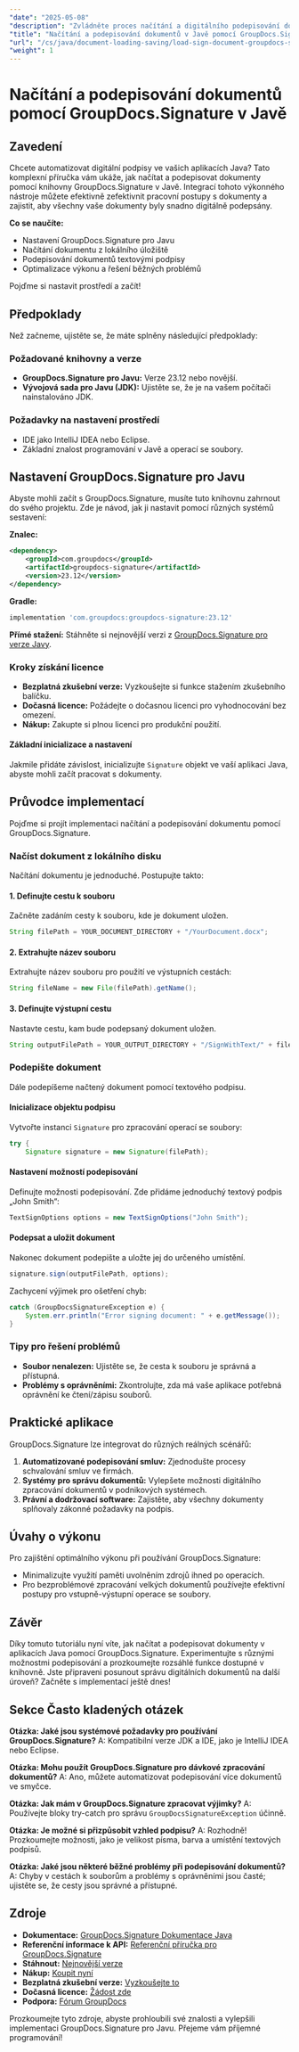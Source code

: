 ```yaml
---
"date": "2025-05-08"
"description": "Zvládněte proces načítání a digitálního podepisování dokumentů pomocí GroupDocs.Signature pro Javu. Zjednodušte si pracovní postupy s dokumenty pomocí tohoto podrobného tutoriálu."
"title": "Načítání a podepisování dokumentů v Javě pomocí GroupDocs.Signature – Komplexní průvodce"
"url": "/cs/java/document-loading-saving/load-sign-document-groupdocs-signature-java/"
"weight": 1
---
```


# Načítání a podepisování dokumentů pomocí GroupDocs.Signature v Javě

## Zavedení

Chcete automatizovat digitální podpisy ve vašich aplikacích Java? Tato komplexní příručka vám ukáže, jak načítat a podepisovat dokumenty pomocí knihovny GroupDocs.Signature v Javě. Integrací tohoto výkonného nástroje můžete efektivně zefektivnit pracovní postupy s dokumenty a zajistit, aby všechny vaše dokumenty byly snadno digitálně podepsány.

**Co se naučíte:**
- Nastavení GroupDocs.Signature pro Javu
- Načítání dokumentu z lokálního úložiště
- Podepisování dokumentů textovými podpisy
- Optimalizace výkonu a řešení běžných problémů

Pojďme si nastavit prostředí a začít!

## Předpoklady
Než začneme, ujistěte se, že máte splněny následující předpoklady:

### Požadované knihovny a verze
- **GroupDocs.Signature pro Javu:** Verze 23.12 nebo novější.
- **Vývojová sada pro Javu (JDK):** Ujistěte se, že je na vašem počítači nainstalováno JDK.

### Požadavky na nastavení prostředí
- IDE jako IntelliJ IDEA nebo Eclipse.
- Základní znalost programování v Javě a operací se soubory.

## Nastavení GroupDocs.Signature pro Javu
Abyste mohli začít s GroupDocs.Signature, musíte tuto knihovnu zahrnout do svého projektu. Zde je návod, jak ji nastavit pomocí různých systémů sestavení:

**Znalec:**
```xml
<dependency>
    <groupId>com.groupdocs</groupId>
    <artifactId>groupdocs-signature</artifactId>
    <version>23.12</version>
</dependency>
```

**Gradle:**
```gradle
implementation 'com.groupdocs:groupdocs-signature:23.12'
```

**Přímé stažení:**
Stáhněte si nejnovější verzi z [GroupDocs.Signature pro verze Javy](https://releases.groupdocs.com/signature/java/).

### Kroky získání licence
- **Bezplatná zkušební verze:** Vyzkoušejte si funkce stažením zkušebního balíčku.
- **Dočasná licence:** Požádejte o dočasnou licenci pro vyhodnocování bez omezení.
- **Nákup:** Zakupte si plnou licenci pro produkční použití.

#### Základní inicializace a nastavení
Jakmile přidáte závislost, inicializujte `Signature` objekt ve vaší aplikaci Java, abyste mohli začít pracovat s dokumenty.

## Průvodce implementací
Pojďme si projít implementaci načítání a podepisování dokumentu pomocí GroupDocs.Signature.

### Načíst dokument z lokálního disku
Načítání dokumentu je jednoduché. Postupujte takto:

#### 1. Definujte cestu k souboru
Začněte zadáním cesty k souboru, kde je dokument uložen.
```java
String filePath = YOUR_DOCUMENT_DIRECTORY + "/YourDocument.docx";
```

#### 2. Extrahujte název souboru
Extrahujte název souboru pro použití ve výstupních cestách:
```java
String fileName = new File(filePath).getName();
```

#### 3. Definujte výstupní cestu
Nastavte cestu, kam bude podepsaný dokument uložen.
```java
String outputFilePath = YOUR_OUTPUT_DIRECTORY + "/SignWithText/" + fileName;
```

### Podepište dokument
Dále podepíšeme načtený dokument pomocí textového podpisu.

#### Inicializace objektu podpisu
Vytvořte instanci `Signature` pro zpracování operací se soubory:
```java
try {
    Signature signature = new Signature(filePath);
```

#### Nastavení možností podepisování
Definujte možnosti podepisování. Zde přidáme jednoduchý textový podpis „John Smith“:
```java
TextSignOptions options = new TextSignOptions("John Smith");
```

#### Podepsat a uložit dokument
Nakonec dokument podepište a uložte jej do určeného umístění.
```java
signature.sign(outputFilePath, options);
```
Zachycení výjimek pro ošetření chyb:
```java
catch (GroupDocsSignatureException e) {
    System.err.println("Error signing document: " + e.getMessage());
}
```

### Tipy pro řešení problémů
- **Soubor nenalezen:** Ujistěte se, že cesta k souboru je správná a přístupná.
- **Problémy s oprávněními:** Zkontrolujte, zda má vaše aplikace potřebná oprávnění ke čtení/zápisu souborů.

## Praktické aplikace
GroupDocs.Signature lze integrovat do různých reálných scénářů:
1. **Automatizované podepisování smluv:** Zjednodušte procesy schvalování smluv ve firmách.
2. **Systémy pro správu dokumentů:** Vylepšete možnosti digitálního zpracování dokumentů v podnikových systémech.
3. **Právní a dodržovací software:** Zajistěte, aby všechny dokumenty splňovaly zákonné požadavky na podpis.

## Úvahy o výkonu
Pro zajištění optimálního výkonu při používání GroupDocs.Signature:
- Minimalizujte využití paměti uvolněním zdrojů ihned po operacích.
- Pro bezproblémové zpracování velkých dokumentů používejte efektivní postupy pro vstupně-výstupní operace se soubory.

## Závěr
Díky tomuto tutoriálu nyní víte, jak načítat a podepisovat dokumenty v aplikacích Java pomocí GroupDocs.Signature. Experimentujte s různými možnostmi podepisování a prozkoumejte rozsáhlé funkce dostupné v knihovně. Jste připraveni posunout správu digitálních dokumentů na další úroveň? Začněte s implementací ještě dnes!

## Sekce Často kladených otázek
**Otázka: Jaké jsou systémové požadavky pro používání GroupDocs.Signature?**
A: Kompatibilní verze JDK a IDE, jako je IntelliJ IDEA nebo Eclipse.

**Otázka: Mohu použít GroupDocs.Signature pro dávkové zpracování dokumentů?**
A: Ano, můžete automatizovat podepisování více dokumentů ve smyčce.

**Otázka: Jak mám v GroupDocs.Signature zpracovat výjimky?**
A: Používejte bloky try-catch pro správu `GroupDocsSignatureException` účinně.

**Otázka: Je možné si přizpůsobit vzhled podpisu?**
A: Rozhodně! Prozkoumejte možnosti, jako je velikost písma, barva a umístění textových podpisů.

**Otázka: Jaké jsou některé běžné problémy při podepisování dokumentů?**
A: Chyby v cestách k souborům a problémy s oprávněními jsou časté; ujistěte se, že cesty jsou správné a přístupné.

## Zdroje
- **Dokumentace:** [GroupDocs.Signature Dokumentace Java](https://docs.groupdocs.com/signature/java/)
- **Referenční informace k API:** [Referenční příručka pro GroupDocs.Signature](https://reference.groupdocs.com/signature/java/)
- **Stáhnout:** [Nejnovější verze](https://releases.groupdocs.com/signature/java/)
- **Nákup:** [Koupit nyní](https://purchase.groupdocs.com/buy)
- **Bezplatná zkušební verze:** [Vyzkoušejte to](https://releases.groupdocs.com/signature/java/)
- **Dočasná licence:** [Žádost zde](https://purchase.groupdocs.com/temporary-license/)
- **Podpora:** [Fórum GroupDocs](https://forum.groupdocs.com/c/signature/)

Prozkoumejte tyto zdroje, abyste prohloubili své znalosti a vylepšili implementaci GroupDocs.Signature pro Javu. Přejeme vám příjemné programování!